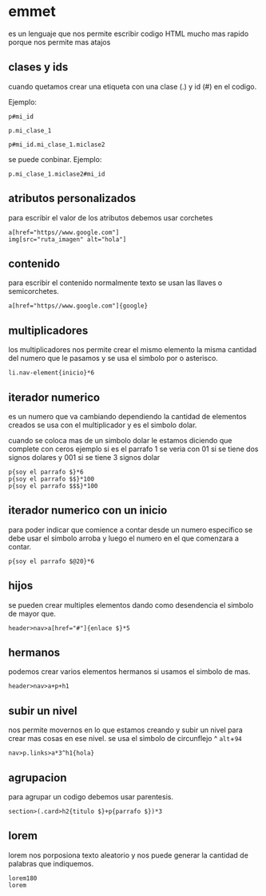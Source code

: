 # emmet

es un lenguaje que nos permite escribir codigo HTML mucho mas rapido porque nos permite mas atajos

## clases y ids 

cuando quetamos crear una etiqueta con una clase (.) y id (#) en el codigo.

Ejemplo:
```emmet
p#mi_id

p.mi_clase_1

p#mi_id.mi_clase_1.miclase2
```
se puede conbinar.
Ejemplo:

```emmet
p.mi_clase_1.miclase2#mi_id
```
## atributos personalizados

para escribir el valor de los atributos debemos usar corchetes

```emmet
a[href="https//www.google.com"]
img[src="ruta_imagen" alt="hola"]
```

## contenido

para escribir el contenido normalmente texto se usan las llaves o semicorchetes.

```emmet
a[href="https//www.google.com"]{google}
```

## multiplicadores

los multiplicadores nos permite crear el mismo elemento la misma cantidad del numero que le pasamos y se usa el simbolo por o asterisco.

```emmet
li.nav-element{inicio}*6
```

## iterador numerico

es un numero que va cambiando dependiendo la cantidad de elementos creados se usa con el multiplicador y es el simbolo dolar.

cuando se coloca mas de un simbolo dolar le estamos diciendo que complete con ceros ejemplo si es el parrafo 1 se veria con 01 si se tiene dos signos dolares y 001 si se tiene 3 signos dolar

```emmet
p{soy el parrafo $}*6
p{soy el parrafo $$}*100
p{soy el parrafo $$$}*100
```
## iterador numerico con un inicio
para poder indicar que comience a contar desde un numero especifico se debe usar el simbolo arroba y luego el numero en el que comenzara a contar.

```emmet
p{soy el parrafo $@20}*6
```

## hijos 

se pueden crear multiples elementos dando como desendencia el simbolo de mayor que.

```emmet
header>nav>a[href="#"]{enlace $}*5
```

## hermanos

podemos crear varios elementos hermanos si usamos el simbolo de mas. 

```emmet
header>nav>a+p+h1
```
## subir un nivel

nos permite movernos en lo que estamos creando y subir un nivel para crear mas cosas en ese nivel. se usa el simbolo de circunflejo ^ `alt`+`94`

```emmet
nav>p.links>a*3^h1{hola}
```

## agrupacion 

para agrupar un codigo debemos usar parentesis.

```emmet
section>(.card>h2{titulo $}+p{parrafo $})*3
```

## lorem
lorem nos porposiona texto aleatorio y nos puede generar la cantidad de palabras que indiquemos.

```emmet
lorem180
lorem
```
